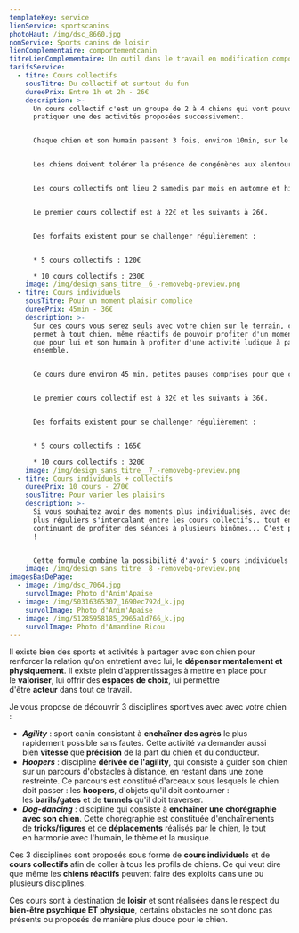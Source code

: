 ```yaml
---
templateKey: service
lienService: sportscanins
photoHaut: /img/dsc_8660.jpg
nomService: Sports canins de loisir
lienComplementaire: comportementcanin
titreLienComplementaire: Un outil dans le travail en modification comportementale
tarifsService:
  - titre: Cours collectifs
    sousTitre: Du collectif et surtout du fun
    dureePrix: Entre 1h et 2h - 26€
    description: >-
      U﻿n cours collectif c'est un groupe de 2 à 4 chiens qui vont pouvoir
      pratiquer une des activités proposées successivement.


      C﻿haque chien et son humain passent 3 fois, environ 10min, sur le terrain pendant que les autres sportifs présents apprennent à patienter au bord du terrain dans le calme ou à aller se dégourdir les pattes sur les chemins aux alentours.


      L﻿es chiens doivent tolérer la présence de congénères aux alentours, les contacts entre chiens présents ne sont pas obligatoires.


      L﻿es cours collectifs ont lieu 2 samedis par mois en automne et hiver et plutôt en fin de journée sur les périodes chaudes d'été.


      L﻿e premier cours collectif est à 22€ et les suivants à 26€.


      D﻿es forfaits existent pour se challenger régulièrement :


      * 5﻿ cours collectifs : 120€

      * 1﻿0 cours collectifs : 230€
    image: /img/design_sans_titre__6_-removebg-preview.png
  - titre: Cours individuels
    sousTitre: Pour un moment plaisir complice
    dureePrix: 45min - 36€
    description: >-
      S﻿ur ces cours vous serez seuls avec votre chien sur le terrain, ce qui
      permet à tout chien, même réactifs de pouvoir profiter d'un moment rien
      que pour lui et son humain à profiter d'une activité ludique à partager
      ensemble.


      C﻿e cours dure environ 45 min, petites pauses comprises pour que cela ne soit pas trop fatiguant pour votre loulou.


      L﻿e premier cours collectif est à 32€ et les suivants à 36€.


      D﻿es forfaits existent pour se challenger régulièrement :


      * 5﻿ cours collectifs : 165€

      * 1﻿0 cours collectifs : 320€
    image: /img/design_sans_titre__7_-removebg-preview.png
  - titre: Cours individuels + collectifs
    dureePrix: 10 cours - 270€
    sousTitre: Pour varier les plaisirs
    description: >-
      Si vous souhaitez avoir des moments plus individualisés, avec des cours
      plus réguliers s'intercalant entre les cours collectifs,, tout en
      continuant de profiter des séances à plusieurs binômes... C'est possiblle
      !


      C﻿ette formule combine la possibilité d'avoir 5 cours individuels et 5 cours collectifs à répartir selon vos envies, vos possibilités et les créneaux de cours collectifs.
    image: /img/design_sans_titre__8_-removebg-preview.png
imagesBasDePage:
  - image: /img/dsc_7064.jpg
    survolImage: Photo d'Anim'Apaise
  - image: /img/50316365307_1690ec792d_k.jpg
    survolImage: Photo d'Anim'Apaise
  - image: /img/51285958185_2965a1d766_k.jpg
    survolImage: Photo d'Amandine Ricou
---
```

Il existe bien des sports et activités à partager avec son chien pour renforcer la relation qu'on entretient avec lui, le **dépenser mentalement et physiquement**. Il existe plein d'apprentissages à mettre en place pour le **valoriser**, lui offrir des **espaces de choix**, lui permettre d'être **acteur** dans tout ce travail.

J﻿e vous propose de découvrir 3 disciplines sportives avec avec votre chien :

* ***A﻿gility*** : sport canin consistant à **enchaîner des agrès** le plus rapidement possible sans fautes. Cette activité va demander aussi bien **vitesse** que **précision** de la part du chien et du conducteur.
* ***H﻿oopers*** : discipline **dérivée de l'agility**, qui consiste à guider son chien sur un parcours d'obstacles à distance, en restant dans une zone restreinte. Ce parcours est constitué d'arceaux sous lesquels le chien doit passer : les **hoopers**, d'objets qu'il doit contourner : les **barils/gates** et de **tunnels** qu'il doit traverser.
* ***D﻿og-dancing*** : discipline qui consiste à **enchaîner une chorégraphie avec son chien**. Cette chorégraphie est constituée d'enchaînements de **tricks/figures** et de **déplacements** réalisés par le chien, le tout en harmonie avec l'humain, le thème et la musique.

C﻿es 3 disciplines sont proposés sous forme de **cours individuels** et de **cours collectifs** afin de coller à tous les profils de chiens. Ce qui veut dire que même les **chiens réactifs** peuvent faire des exploits dans une ou plusieurs disciplines.

C﻿es cours sont à destination de **loisir** et sont réalisées dans le respect du **bien-être psychique ET physique**, certains obstacles ne sont donc pas présents ou proposés de manière plus douce pour le chien.